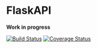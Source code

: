 # FlaskAPI

**Work in progress**

[![Build Status][travis-image]][travis-link]
[![Coverage Status][coveralls-image]][coveralls-link]

[travis-image]: https://travis-ci.org/tomchristie/flaskapi.png?branch=master
[travis-link]: https://travis-ci.org/tomchristie/flaskapi
[coveralls-image]: https://coveralls.io/repos/tomchristie/flaskapi/badge.png
[coveralls-link]: https://coveralls.io/r/tomchristie/flaskapi